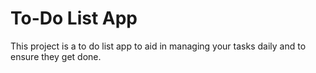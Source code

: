 # To-Do List App

This project is a to do list app to aid in managing your tasks daily and to ensure they get done.